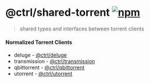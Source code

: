 # @ctrl/shared-torrent [![npm](https://badgen.net/npm/v/@ctrl/shared-torrent)](https://www.npmjs.com/package/@ctrl/shared-torrent)

> shared types and interfaces between torrent clients

#### Normalized Torrent Clients
- deluge - [@ctrl/deluge](https://github.com/scttcper/deluge)
- transmission - [@ctrl/transmission](https://github.com/scttcper/transmission)
- qbittorrent - [@ctrl/qbittorrent](https://github.com/scttcper/qbittorrent)
- utorrent - [@ctrl/utorrent](https://github.com/scttcper/utorrent) 
